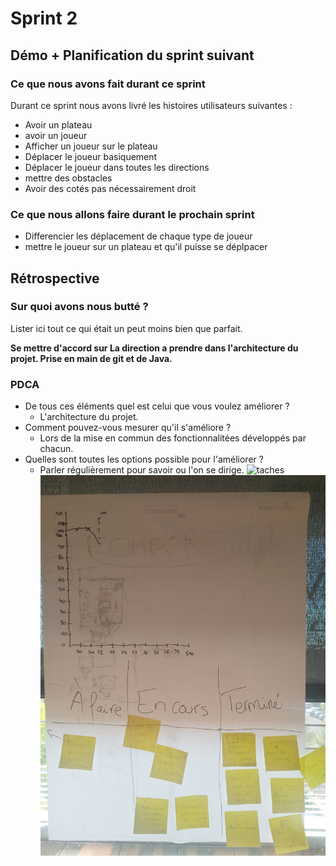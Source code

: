 # Sprint 2

## Démo + Planification du sprint suivant

### Ce que nous avons fait durant ce sprint
Durant ce sprint nous avons livré les histoires utilisateurs suivantes : 
* Avoir un plateau
* avoir un joueur
* Afficher un joueur sur le plateau
* Déplacer le joueur basiquement
* Déplacer le joueur dans toutes les directions
* mettre des obstacles
* Avoir des cotés pas nécessairement droit


### Ce que nous allons faire durant le prochain sprint
* Differencier les déplacement de chaque type de joueur
* mettre le joueur sur un plateau et qu'il puisse se déplpacer

## Rétrospective

### Sur quoi avons nous butté ?
Lister ici tout ce qui était un peut moins bien que parfait.

**Se mettre d'accord sur La direction a prendre dans l'architecture du projet.
Prise en main de git et de Java.**

### PDCA
* De tous ces éléments quel est celui que vous voulez améliorer ?
     * L'architecture du projet.
* Comment pouvez-vous mesurer qu'il s'améliore ?
     * Lors de la mise en commun des fonctionnalitées développés par chacun.
* Quelles sont toutes les options possible pour l'améliorer ?
     * Parler régulièrement pour savoir ou l'on se dirige.
![taches](tache.jpg)
![graphe](graphique.jpg) 

